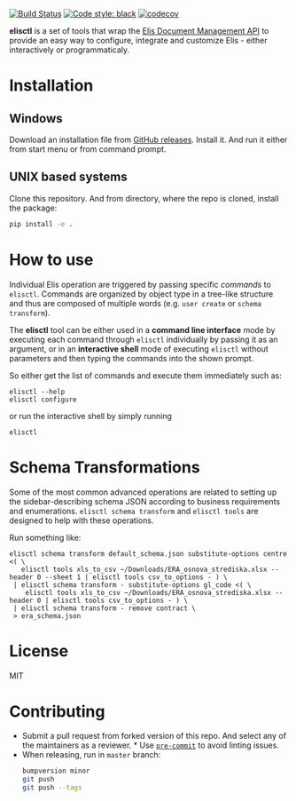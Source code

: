 [![Build Status](https://travis-ci.com/rossumai/elisctl.svg?branch=master)](https://travis-ci.com/rossumai/elisctl)
[![Code style: black](https://img.shields.io/badge/code%20style-black-000000.svg)](https://github.com/ambv/black)
[![codecov](https://codecov.io/gh/rossumai/elisctl/branch/master/graph/badge.svg)](https://codecov.io/gh/rossumai/elisctl)

**elisctl** is a set of tools that wrap
the [Elis Document Management API](https://api.elis.rossum.ai/docs)
to provide an easy way to configure, integrate and customize Elis - either
interactively or programmaticaly.

# Installation

## Windows

Download an installation file from
[GitHub releases](https://github.com/rossumai/elisctl/releases).
Install it. And run it either from start menu or from command prompt.


## UNIX based systems

Clone this repository.
And from directory, where the repo is cloned, install the package:
```bash
pip install -e .
```

# How to use

Individual Elis operation are triggered by passing specific *commands* to `elisctl`.
Commands are organized by object type in a tree-like structure and thus are composed
of multiple words (e.g. `user create` or `schema transform`).

The **elisctl** tool can be either used in a **command line interface** mode
by executing each command through `elisctl` individually by passing it as an argument,
or in an **interactive shell** mode of executing `elisctl` without parameters
and then typing the commands into the shown prompt.

So either get the list of commands and execute them immediately such as:
```shell
elisctl --help
elisctl configure
```
or run the interactive shell by simply running
```shell
elisctl
```

# Schema Transformations

Some of the most common advanced operations are related to setting up
the sidebar-describing schema JSON according to business requirements
and enumerations.
`elisctl schema transform` and `elisctl tools` are designed to help
with these operations.

Run something like:
```shell
elisctl schema transform default_schema.json substitute-options centre <( \
   elisctl tools xls_to_csv ~/Downloads/ERA_osnova_strediska.xlsx --header 0 --sheet 1 | elisctl tools csv_to_options - ) \
 | elisctl schema transform - substitute-options gl_code <( \
    elisctl tools xls_to_csv ~/Downloads/ERA_osnova_strediska.xlsx --header 0 | elisctl tools csv_to_options - ) \
 | elisctl schema transform - remove contract \
 > era_schema.json
```

# License
MIT

# Contributing

* Submit a pull request from forked version of this repo. 
And select any of the maintainers as a reviewer.
* Use [`pre-commit`](https://pre-commit.com/#install) to avoid linting issues.
* When releasing, run in `master` branch:
    ```bash
    bumpversion minor
    git push
    git push --tags
    ``` 
